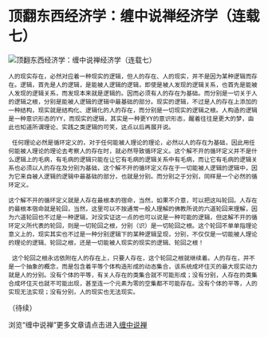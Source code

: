 顶翻东西经济学：缠中说禅经济学（连载七）
====

			

                                               

![顶翻东西经济学：缠中说禅经济学（连载七）](http://simg.sinajs.cn/blog7style/images/common/sg_trans.gif)

                                               

                                               

    人的现实存在，必然对应着一种现实的逻辑，但人的存在、人的现实，并不是因为某种逻辑而存在。逻辑，首先是人的逻辑，是能被人逻辑的逻辑，即使是被人发现的逻辑关系，也首先是能被人发现的逻辑关系，而发现本来就是逻辑的。因而必须有人的存在为基础。而分别是一切关于人的逻辑之根，分别是能被人逻辑的逻辑中最基础的部分。现实的逻辑，不过是人的存在上添加的一种结构，现实就是结构化、逻辑化的人的存在，而分别是一切现实的逻辑之根。人构造的逻辑是一种意识形态的YY，而现实的逻辑，其实是一种更YY的意识形态，醒着往往是更大的梦，由此也知道所谓理论、实践之类逻辑的可笑，这点以后再展开说。

     任何理论必然是循环定义的，对于任何能被人理论的理论，必然以人的存在为基础，因此用任何能被人理论的理论去考察人的存在时，就必然导致循环定义。这个解不开的循环定义并不是什么逻辑上的毛病，有毛病的逻辑只能在让它有毛病的逻辑关系中有毛病，而让它有毛病的逻辑关系也必须以人的存在及分别为基础，这个解不开的循环定义存在于一切能被人逻辑的逻辑中，因为它来自被人逻辑的逻辑中最基础的部分，也就是分别。而分别之于分别，同样是一个必然的循环定义。

    这个解不开的循环定义就是人存在最根本的宿命，当然，如果不介意，可以把这叫轮回。人存在的最根本宿命就是轮回，当然，这里可以不按通常一般人理解的佛教所说的六道轮回来理解，因为六道轮回也不过是一种逻辑，对没实证这一点的也可以说是一种可能的逻辑，但这解不开的循环定义所代表的轮回，则是一切轮回之根，分别（识）是一切轮回之根。这个轮回不单单指理论意义上的，现实其实也不过是一种分别逻辑下的某种逻辑呈现，分别，不仅仅是一切能被人理论的理论的逻辑、轮回之根，还是一切能被人现实的现实的逻辑、轮回之根！

     这个轮回之根永远依附在人的存在上，只要人存在，这个轮回之根就继续着。人的存在，并不是一个抽象的概念，而是包含着平等个体构造形成的动态集合，该系统成坏住灭的最大现实动力就是人的分别。没有个体的平等，有关人存在的类集合就不可能形成；没有分别，人存在的类集合成坏住灭也就不可能出现，甚至连一个元素为零的空集都不可能存在。没有个体的平等，人的实现无法实现；没有分别，人的现实也无法现实。

（待续）

浏览“缠中说禅”更多文章请点击进入[缠中说禅](http://blog.sina.com.cn/m/chzhshch)
